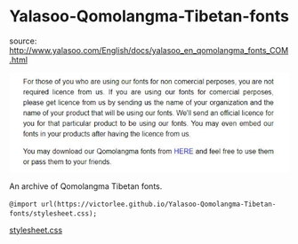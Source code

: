 # Yalasoo-Qomolangma-Tibetan-fonts

source: http://www.yalasoo.com/English/docs/yalasoo_en_qomolangma_fonts_COM.html

![](capture.jpg)

An archive of Qomolangma Tibetan fonts.

`@import url(https://victorlee.github.io/Yalasoo-Qomolangma-Tibetan-fonts/stylesheet.css);`

[stylesheet.css](stylesheet.css)
